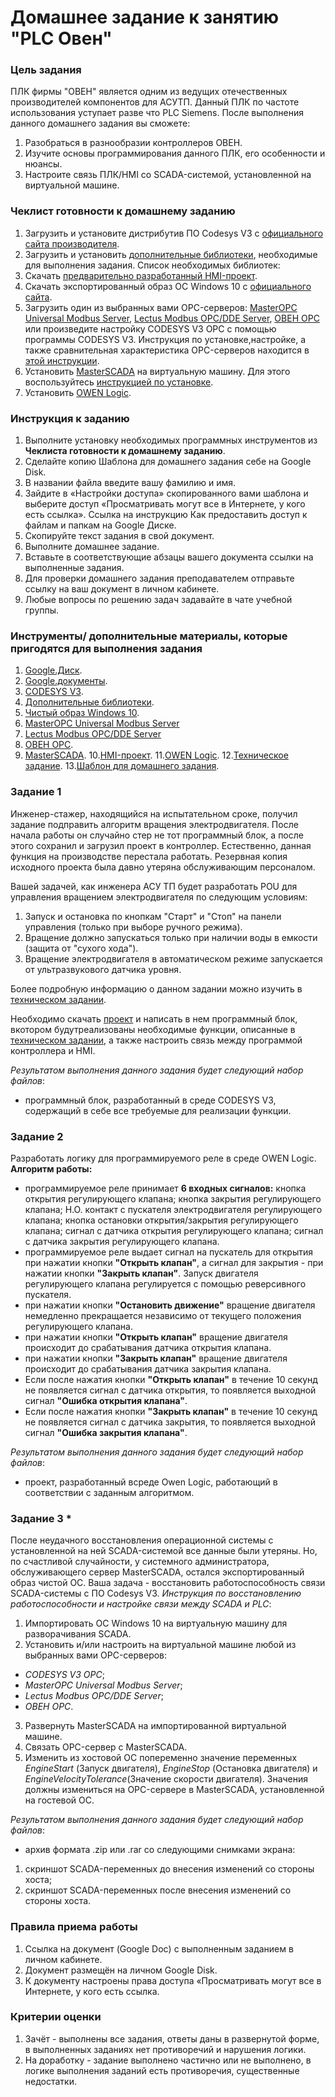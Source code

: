 # Домашнее задание к занятию "PLC Овен"

### Цель задания
ПЛК фирмы "ОВЕН" является одним из ведущих отечественных производителей компонентов для АСУТП. Данный ПЛК по частоте использования уступает разве что PLC Siemens.
После выполнения данного домашнего задания вы сможете:
1. Разобраться в разнообразии контроллеров ОВЕН.
2. Изучите основы программирования данного ПЛК, его особенности и нюансы.
3. Настроите связь ПЛК/HMI со SCADA-системой, установленной на виртуальной машине.


### Чеклист готовности к домашнему заданию
1. Загрузить и установите дистрибутив ПО Codesys V3 с [официального сайта производителя](https://owen.ru/license-file?f=https://www.owen.ru/upl/PO/Codesys3/CODESYS_Repository_Archive_V3.5_SP4.zip).
2. Загрузить и установить [дополнительные библиотеки](https://owen.ru/product/codesys_v3/documentation), необходимые для выполнения задания. Список необходимых библиотек: 
3. Скачать [предварительно разработанный HMI-проект]().
4. Скачать экспортированный образ ОС Windows 10 с [официального сайта](https://developer.microsoft.com/en-us/microsoft-edge/tools/vms/).
5. Загрузить один из выбранных вами OPC-серверов: [MasterOPC Universal Modbus Server](https://insat.ru/products/?category=1414), [Lectus Modbus OPC/DDE Server](https://lectussoft.com/), [ОВЕН OPC](https://owen.ru/product/new_opc_server/documentation_and_software) или произведите настройку CODESYS V3 OPC с помощью программы CODESYS V3. Инструкция по установке,настройке, а также сравнительная характеристика OPC-серверов находится в [этой инструкции](https://docs.google.com/presentation/d/1-7_woClUMEdqsapWk7zwnPTtoz-if-MFRQWfNECYolQ/edit?usp=sharing).
6. Установить [MasterSCADA](https://insat.ru/products/?category=1631) на виртуальную машину. Для этого воспользуйтесь [инструкцией по установке](https://docs.google.com/presentation/d/1DX7VS4FKkJgiwB3IvRgMKM29eHPnuVxqZNXGL99QxdQ/edit?usp=sharing).
7. Установить [OWEN Logic](https://owen.ru/product/programmnoe_obespechenie_owen_logic).

### Инструкция к заданию
1. Выполните установку необходимых программных инструментов из **Чеклиста готовности к домашнему заданию**.
2. Сделайте копию Шаблона для домашнего задания себе на Google Disk.
3. В названии файла введите вашу фамилию и имя.
4. Зайдите в «Настройки доступа» скопированного вами шаблона и выберите доступ «Просматривать могут все в Интернете, у кого есть ссылка». Ссылка на инструкцию Как предоставить доступ к файлам и папкам на Google Диске.
5. Скопируйте текст задания в свой документ.
6. Выполните домашнее задание.
7. Вставьте в соответствующие абзацы вашего документа ссылки на выполненные задания.
8. Для проверки домашнего задания преподавателем отправьте ссылку на ваш документ в личном кабинете.
9. Любые вопросы по решению задач задавайте в чате учебной группы.

### Инструменты/ дополнительные материалы, которые пригодятся для выполнения задания

1. [Google.Диск](https://drive.google.com/drive/my-drive).
2. [Google.документы](https://www.google.ru/intl/ru/docs/about/).
3. [CODESYS V3](https://owen.ru/license-file?f=https://www.owen.ru/upl/PO/Codesys3/CODESYS_Repository_Archive_V3.5_SP4.zip).
4. [Дополнительные библиотеки](https://owen.ru/product/codesys_v3/documentation).
5. [Чистый образ Windows 10](https://developer.microsoft.com/en-us/microsoft-edge/tools/vms/).
6. [MasterOPC Universal Modbus Server](https://insat.ru/products/?category=1414)
7. [Lectus Modbus OPC/DDE Server](https://lectussoft.com/)
8. [ОВЕН OPC](https://owen.ru/product/new_opc_server/documentation_and_software).
9. [MasterSCADA](https://insat.ru/products/?category=1631).
10.[HMI-проект]().
11.[OWEN Logic](https://owen.ru/product/programmnoe_obespechenie_owen_logic).
12.[Техническое задание](https://docs.google.com/document/d/1dJduxjuhRJ2rzFq9EvDvrrSl1wI86IjM20YwIZ_r-qw/edit?usp=sharing).
13.[Шаблон для домашнего задания](https://docs.google.com/document/d/17NMApsPhhf4vsnDDtFg3SyEir1uqEVdPAWIn3KVicIk/edit?usp=sharing).

### Задание 1

Инженер-стажер, находящийся на испытательном сроке, получил задание подправить алгоритм вращения электродвигателя. После начала работы он случайно стер не тот программный блок, а после этого сохранил и загрузил проект в контроллер. Естественно, данная функция на производстве перестала работать.
Резервная копия исходного проекта была давно утеряна обслуживающим персоналом.

Вашей задачей, как инженера АСУ ТП будет разработать POU для управления вращением электродвигателя по следующим условиям:
1. Запуск и остановка по кнопкам "Старт" и "Стоп" на панели управления (только при выборе ручного режима).
2. Вращение должно запускаться только при наличии воды в емкости (защита от "сухого хода").
3. Вращение электродвигателя в автоматическом режиме запускается от ультразвукового датчика уровня.

Более подробную информацию о данном задании можно изучить в [техническом задании](https://docs.google.com/document/d/1dJduxjuhRJ2rzFq9EvDvrrSl1wI86IjM20YwIZ_r-qw/edit?usp=sharing).

Необходимо скачать [проект]() и написать в нем программный блок, вкотором будутреализованы необходимые функции, описанные в [техническом задании](), а также настроить связь между программой контроллера и HMI.

*Результатом выполнения данного задания будет следующий набор файлов*:
- программный блок, разработанный в среде CODESYS V3, содержащий в себе все требуемые для реализации функции.

### Задание 2

Разработать логику для программируемого реле в среде OWEN Logic. 
**Алгоритм работы:**
- программируемое реле принимает **6 входных сигналов:** кнопка открытия регулирующего клапана; кнопка закрытия регулирующего клапана; Н.О. контакт с пускателя электродвигателя регулирующего клапана; кнопка остановки открытия/закрытия регулирующего клапана; сигнал с датчика открытия регулирующего клапана; сигнал с датчика закрытия регулирующего клапана.
- программируемое реле выдает сигнал на пускатель для открытия при нажатии кнопки **"Открыть клапан"**, а сигнал для закрытия - при нажатии кнопки **"Закрыть клапан"**. Запуск двигателя регулирующего клапана регулируется с помощью реверсивного пускателя.
- при нажатии кнопки **"Остановить движение"** вращение двигателя немедленно прекращается независимо от текущего положения регулирующего клапана.
- при нажатии кнопки **"Открыть клапан"** вращение двигателя происходит до срабатывания датчика открытия клапана.
- при нажатии кнопки **"Закрыть клапан"** вращение двигателя происходит до срабатывания датчика закрытия клапана.
- Если после нажатия кнопки **"Открыть клапан"** в течение 10 секунд не появляется сигнал с датчика открытия, то появляется выходной сигнал **"Ошибка открытия клапана"**.
- Если после нажатия кнопки **"Закрыть клапан"** в течение 10 секунд не появляется сигнал с датчика закрытия, то появляется выходной сигнал **"Ошибка закрытия клапана"**.

*Результатом выполнения данного задания будет следующий набор файлов*:
- проект, разработанный всреде Owen Logic, работающий в соответствии с заданным алгоритмом. 

### Задание 3 *

После неудачного восстановления операционной системы с установленной на ней SCADA-системой все данные были утеряны. Но, по счастливой случайности, у системного администратора, обслуживающего сервер MasterSCADA, остался экспортированный образ чистой ОС.
Ваша задача - восстановить работоспособность связи SCADA-системы с ПО Codesys V3.
*Инструкция по восстановлению работоспособности и настройке связи между SCADA и PLC*:
1. Импортировать ОС Windows 10 на виртуальную машину для разворачивания SCADA.
2. Установить и/или настроить на виртуальной машине любой из выбранных вами OPC-серверов: 
- *CODESYS V3 OPC*;
- *MasterOPC Universal Modbus Server*;
- *Lectus Modbus OPC/DDE Server*;
- *ОВЕН OPC*.
3. Развернуть MasterSCADA на импортированной виртуальной машине.
4. Связать OPC-сервер с MasterSCADA.
5. Изменить из хостовой ОС попеременно значение переменных *EngineStart* (Запуск двигателя), *EngineStop* (Остановка двигателя) и *EngineVelocityTolerance*(Значение скорости двигателя). Значения должны измениться на OPC-сервере в MasterSCADA, установленной на гостевой ОС.

*Результатом выполнения данного задания будет следующий набор файлов*:
- архив формата .zip или .rar со следующими снимками экрана: 
1. скриншот SCADA-переменных до внесения изменений со стороны хоста;
2. скриншот SCADA-переменных после внесения изменений со стороны хоста. 

### Правила приема работы
1. Ссылка на документ (Google Doc) с выполненным заданием в личном кабинете.
2. Документ размещён на личном Google Disk.
3. К документу настроены права доступа «Просматривать могут все в Интернете, у кого есть ссылка.

### Критерии оценки
1. Зачёт - выполнены все задания, ответы даны в развернутой форме, в выполненных заданиях нет противоречий и нарушения логики.
2. На доработку - задание выполнено частично или не выполнено, в логике выполнения заданий есть противоречия, существенные недостатки.
